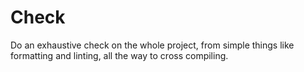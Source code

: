 # Check

Do an exhaustive check on the whole project, from simple things like formatting
and linting, all the way to cross compiling.
